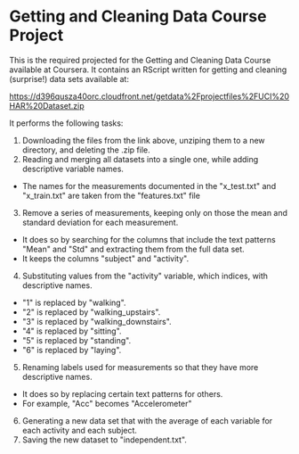 # Getting and Cleaning Data Course Project

This is the required projected for the Getting and Cleaning Data Course available at Coursera.
It contains an RScript written for getting and cleaning (surprise!) data sets available at:

https://d396qusza40orc.cloudfront.net/getdata%2Fprojectfiles%2FUCI%20HAR%20Dataset.zip

It performs the following tasks:

1. Downloading the files from the link above, unziping them to a new directory, and deleting the .zip file.
2. Reading and merging all datasets into a single one, while adding descriptive variable names.
  - The names for the measurements documented in the "x_test.txt" and "x_train.txt" are taken from the "features.txt" file
3. Remove a series of measurements, keeping only on those the mean and standard deviation for each measurement.
  - It does so by searching for the columns that include the text patterns "Mean" and "Std" and extracting them from the full data set.
  - It keeps the columns "subject" and "activity".
4. Substituting values from the "activity" variable, which indices, with descriptive names.
  - "1" is replaced by "walking".
  - "2" is replaced by "walking_upstairs".
  - "3" is replaced by "walking_downstairs".
  - "4" is replaced by "sitting".
  - "5" is replaced by "standing".
  - "6" is replaced by "laying".
5. Renaming labels used for measurements so that they have more descriptive names.
  - It does so by replacing certain text patterns for others.
 - For example, "Acc" becomes "Accelerometer"
6. Generating a new data set that with the average of each variable for each activity and each subject.
7. Saving the new dataset to "independent.txt".
